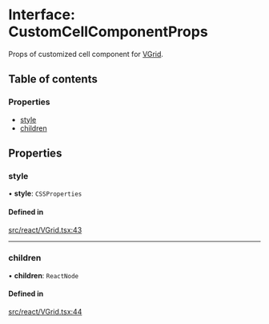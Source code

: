 # Interface: CustomCellComponentProps

Props of customized cell component for [VGrid](../API.md#vgrid).

## Table of contents

### Properties

- [style](CustomCellComponentProps.md#style)
- [children](CustomCellComponentProps.md#children)

## Properties

### style

• **style**: `CSSProperties`

#### Defined in

[src/react/VGrid.tsx:43](https://github.com/inokawa/virtua/blob/95a48eb8/src/react/VGrid.tsx#L43)

___

### children

• **children**: `ReactNode`

#### Defined in

[src/react/VGrid.tsx:44](https://github.com/inokawa/virtua/blob/95a48eb8/src/react/VGrid.tsx#L44)

